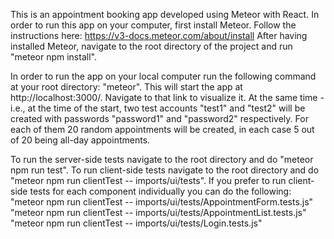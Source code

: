 This is an appointment booking app developed using Meteor with React.
In order to run this app on your computer, first install Meteor. Follow the instructions here: https://v3-docs.meteor.com/about/install
After having installed Meteor, navigate to the root directory of the project and run "meteor npm install".

In order to run the app on your local computer run the following command at your root directory: "meteor". This will start the app at http://localhost:3000/. Navigate to that link to visualize it.
At the same time - i.e., at the time of the start, two test accounts "test1" and "test2" will be created with passwords "password1" and "password2" respectively.
For each of them 20 random appointments will be created, in each case 5 out of 20 being all-day appointments.

To run the server-side tests navigate to the root directory and do "meteor npm run test".
To run client-side tests navigate to the root directory and do "meteor npm run clientTest -- imports/ui/tests".
If you prefer to run client-side tests for each component individually you can do the following:
"meteor npm run clientTest -- imports/ui/tests/AppointmentForm.tests.js"
"meteor npm run clientTest -- imports/ui/tests/AppointmentList.tests.js"
"meteor npm run clientTest -- imports/ui/tests/Login.tests.js"

